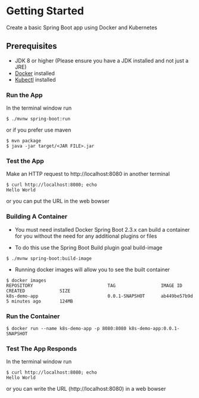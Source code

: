 # Getting Started

Create a basic Spring Boot app using Docker and Kubernetes


## Prerequisites
* JDK 8 or higher (Please ensure you have a JDK installed and not just a JRE)
* [Docker](https://docs.docker.com/install/) installed
* [Kubectl](https://kubernetes.io/docs/tasks/tools/install-kubectl/) installed

### Run the App
In the terminal window run

```
$ ./mvnw spring-boot:run
```

or if you prefer use maven 
```
$ mvn package
$ java -jar target/<JAR FILE>.jar
```


### Test the App
Make an HTTP request to http://localhost:8080 in another terminal 
```
$ curl http://localhost:8080; echo
Hello World
```

or you can put the URL in the web bowser

### Building A Container
* You must need installed Docker
Spring Boot 2.3.x can build a container for you without the need for any additional plugins or files

* To do this use the Spring Boot Build plugin goal build-image
```
$ ./mvnw spring-boot:build-image
```

* Running docker images will allow you to see the built container
```
$ docker images
REPOSITORY                            TAG                 IMAGE ID            CREATED             SIZE
k8s-demo-app                          0.0.1-SNAPSHOT      ab449be57b9d        5 minutes ago       124MB
```

### Run the Container
```
$ docker run --name k8s-demo-app -p 8080:8080 k8s-demo-app:0.0.1-SNAPSHOT
```


### Test The App Responds
In the terminal window run
```
$ curl http://localhost:8080; echo
Hello World
```
or you can write the URL (http://localhost:8080) in a web bowser





